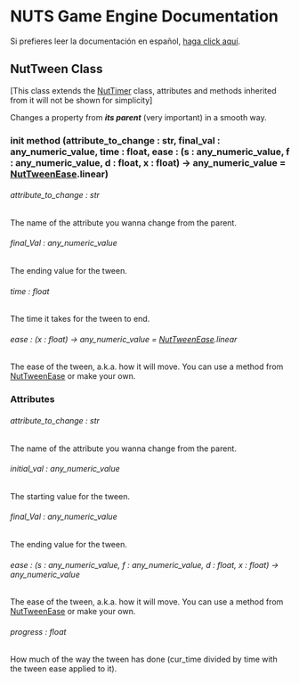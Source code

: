 # NUTS Game Engine Documentation

Si prefieres leer la documentación en español, [haga click aquí](/DOCUMENTATION_Ñ/INDEX.md).

## NutTween Class

[This class extends the [NutTimer](/DOCUMENTATION/FILES/NUTTIMER.md) class, attributes and methods inherited from it will not be shown for simplicity]

Changes a property from ___its parent___ (very important) in a smooth way.

### init method (attribute_to_change : str, final_val : any_numeric_value, time : float, ease : (s : any_numeric_value, f : any_numeric_value, d : float, x : float) -> any_numeric_value = [NutTweenEase](/DOCUMENTATION/FILES/NUTTWEENEASE.md).linear)

###### attribute_to_change : str

The name of the attribute you wanna change from the parent.

###### final_Val : any_numeric_value

The ending value for the tween.

###### time : float

The time it takes for the tween to end.

###### ease : (x : float) -> any_numeric_value = [NutTweenEase](/DOCUMENTATION/FILES/NUTTWEENEASE.md).linear

The ease of the tween, a.k.a. how it will move. You can use a method from [NutTweenEase](/DOCUMENTATION/FILES/NUTTWEENEASE.md) or make your own.

### Attributes

###### attribute_to_change : str

The name of the attribute you wanna change from the parent.

###### initial_val : any_numeric_value

The starting value for the tween.

###### final_Val : any_numeric_value

The ending value for the tween.

###### ease : (s : any_numeric_value, f : any_numeric_value, d : float, x : float) -> any_numeric_value

The ease of the tween, a.k.a. how it will move. You can use a method from [NutTweenEase](/DOCUMENTATION/FILES/NUTTWEENEASE.md) or make your own.

###### progress : float

How much of the way the tween has done (cur_time divided by time with the tween ease applied to it).
